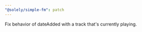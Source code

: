 ```yaml
---
"@solely/simple-fm": patch
---
```


Fix behavior of dateAdded with a track that's currently playing.
